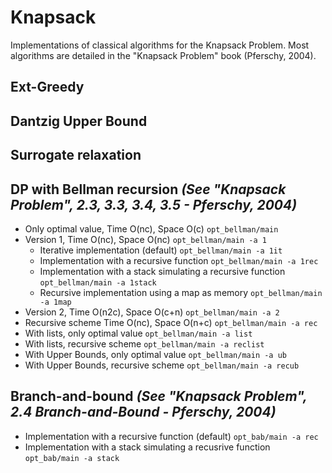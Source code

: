 # Knapsack

Implementations of classical algorithms for the Knapsack Problem. Most algorithms are detailed in the "Knapsack Problem" book (Pferschy, 2004).

## Ext-Greedy


## Dantzig Upper Bound


## Surrogate relaxation


## DP with Bellman recursion *(See "Knapsack Problem", 2.3, 3.3, 3.4, 3.5 - Pferschy, 2004)*

- Only optimal value, Time O(nc), Space O(c) `opt_bellman/main`
- Version 1, Time O(nc), Space O(nc) `opt_bellman/main -a 1`
  - Iterative implementation (default) `opt_bellman/main -a 1it`
  - Implementation with a recursive function `opt_bellman/main -a 1rec`
  - Implementation with a stack simulating a recursive function `opt_bellman/main -a 1stack`
  - Recursive implementation using a map as memory `opt_bellman/main -a 1map`
- Version 2, Time O(n2c), Space O(c+n) `opt_bellman/main -a 2`
- Recursive scheme Time O(nc), Space O(n+c) `opt_bellman/main -a rec`
- With lists, only optimal value `opt_bellman/main -a list`
- With lists, recursive scheme `opt_bellman/main -a reclist`
- With Upper Bounds, only optimal value `opt_bellman/main -a ub`
- With Upper Bounds, recursive scheme `opt_bellman/main -a recub`

## Branch-and-bound *(See "Knapsack Problem", 2.4 Branch-and-Bound - Pferschy, 2004)*
- Implementation with a recursive function (default) `opt_bab/main -a rec`
- Implementation with a stack simulating a recusrive function `opt_bab/main -a stack`
